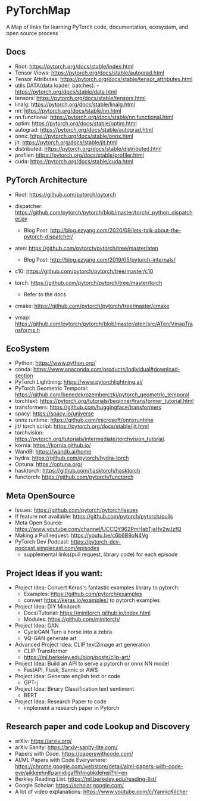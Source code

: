 # PyTorchMap
A Map of links for learning PyTorch code, documentation, ecosystem, and open source process

## Docs
- Root: https://pytorch.org/docs/stable/index.html
- Tensor Views: https://pytorch.org/docs/stable/autograd.html
- Tensor Attributes: https://pytorch.org/docs/stable/tensor_attributes.html
- utils.DATA(data loader, batches): - https://pytorch.org/docs/stable/data.html
- tensors: https://pytorch.org/docs/stable/tensors.html
- linalg: https://pytorch.org/docs/stable/linalg.html
- nn: https://pytorch.org/docs/stable/nn.html
- nn.functional: https://pytorch.org/docs/stable/nn.functional.html
- optim: https://pytorch.org/docs/stable/optim.html
- autograd: https://pytorch.org/docs/stable/autograd.html
- onnx: https://pytorch.org/docs/stable/onnx.html
- jit: https://pytorch.org/docs/stable/jit.html
- distributed: https://pytorch.org/docs/stable/distributed.html
- profiler: https://pytorch.org/docs/stable/profiler.html
- cuda: https://pytorch.org/docs/stable/cuda.html


## PyTorch Architecture
- Root: https://github.com/pytorch/pytorch

- dispatcher: https://github.com/pytorch/pytorch/blob/master/torch/_python_dispatcher.py
    - Blog Post: http://blog.ezyang.com/2020/09/lets-talk-about-the-pytorch-dispatcher/
- aten: https://github.com/pytorch/pytorch/tree/master/aten
    - Blog Post: http://blog.ezyang.com/2019/05/pytorch-internals/
- c10: https://github.com/pytorch/pytorch/tree/master/c10
- torch: https://github.com/pytorch/pytorch/tree/master/torch
    - Refer to the docs
- cmake: https://github.com/pytorch/pytorch/tree/master/cmake
- vmap: https://github.com/pytorch/pytorch/blob/master/aten/src/ATen/VmapTransforms.h


## EcoSystem
- Python: https://www.python.org/
- conda: https://www.anaconda.com/products/individual#download-section
- PyTorch Lightining: https://www.pytorchlightning.ai/
- PyTorch Geometric Temporal: https://github.com/benedekrozemberczki/pytorch_geometric_temporal
- torchtext: https://pytorch.org/tutorials/beginner/transformer_tutorial.html
- transformers: https://github.com/huggingface/transformers
- spacy: https://spacy.io/universe
- onnx runtime: https://github.com/microsoft/onnxruntime
- jit/ torch script: https://pytorch.org/docs/stable/jit.html
- torchvision: https://pytorch.org/tutorials/intermediate/torchvision_tutorial.
- kornia: https://kornia.github.io/
- WandB: https://wandb.ai/home
- hydra: https://github.com/pytorch/hydra-torch
- Optuna: https://optuna.org/
- hasktorch: https://github.com/hasktorch/hasktorch
- functorch: https://github.com/pytorch/functorch


## Meta OpenSource
- Issues: https://github.com/pytorch/pytorch/issues
- If feature not available: https://github.com/pytorch/pytorch/pulls
- Meta Open Source: https://www.youtube.com/channel/UCCQY962PmHabTjaHv2wJzfQ
- Making a Pull request: https://youtu.be/c6b6B9oN4Vg
- PyTorch Dev Podcast: https://pytorch-dev-podcast.simplecast.com/episodes
    - supplemental links(pull request, library code) for each episode

## Project Ideas if you want:
- Project Idea: Convert Keras's fantastic examples library to pytorch: 
    - Examples: https://github.com/pytorch/examples  
    - convert https://keras.io/examples/ to pytorch examples
- Project Idea: DIY Minitorch
    - Docs/Tutorial: https://minitorch.github.io/index.html
    - Modules: https://github.com/minitorch/
- Project Idea: GAN
    - CycleGAN Turn a horse into a zebra
    - VQ-GAN generate art
- Advanced Project Idea: CLIP text2image art generation
    - CLIP Transformer
    - https://ml.berkeley.edu/blog/posts/clip-art/
- Project Idea: Build an API to serve a pytorch or onnx NN model
    - FastAPI, Flask, Sannic or AWS
- Project Idea: Generate english text or code
    - GPT-j
- Project Idea: Binary Classification text sentiment
    - BERT
- Project Idea: Research Paper to code
    - implement a research paper in Pytorch
 
## Research paper and code Lookup and Discovery
- arXiv: https://arxiv.org/
- arXiv Sanity: https://arxiv-sanity-lite.com/
- Papers with Code: https://paperswithcode.com/
- AI/ML Papers with Code Everywhere: https://chrome.google.com/webstore/detail/aiml-papers-with-code-eve/aikkeehnlfpamidigaffhfmgbkdeheil?hl=en
- Berkley Reading List: https://ml.berkeley.edu/reading-list/
- Google Scholar: https://scholar.google.com/
- A lot of video explanations: https://www.youtube.com/c/YannicKilcher
